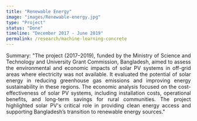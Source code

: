 ```yaml
---
title: "Renewable Energy"
image: "images/Renewable-energy.jpg"
type: "Project"
status: "Done"
timeline: "December 2017 - June 2019"
permalink: /research/machine-learning-concrete
---
```

<p style="text-align: justify;">
Summary: "The project (2017–2019), funded by the Ministry of Science and Technology and University Grant Commission, Bangladesh, aimed to assess the environmental and economic impacts of solar PV systems in off-grid areas where electricity was not available. It evaluated the potential of solar energy in reducing greenhouse gas emissions and improving energy sustainability in these regions. The economic analysis focused on the cost-effectiveness of solar PV systems, including installation costs, operational benefits, and long-term savings for rural communities. The project highlighted solar PV's critical role in providing clean energy access and supporting Bangladesh’s transition to renewable energy sources."
</p>
